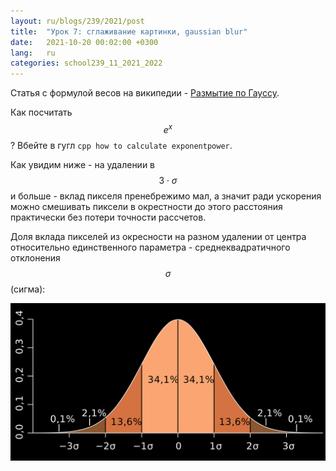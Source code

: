 ```yaml
---
layout: ru/blogs/239/2021/post
title:  "Урок 7: сглаживание картинки, gaussian blur"
date:   2021-10-20 00:02:00 +0300
lang:   ru
categories: school239_11_2021_2022
---
```


Статья с формулой весов на википедии - [Размытие по Гауссу](https://ru.wikipedia.org/wiki/%D0%A0%D0%B0%D0%B7%D0%BC%D1%8B%D1%82%D0%B8%D0%B5_%D0%BF%D0%BE_%D0%93%D0%B0%D1%83%D1%81%D1%81%D1%83).

Как посчитать $$e^x$$? Вбейте в гугл ```cpp how to calculate exponentpower```.

Как увидим ниже - на удалении в $$3 \cdot \sigma$$ и больше - вклад пикселя пренебрежимо мал, а значит ради ускорения можно смешивать пиксели в окрестности до этого расстояния практически без потери точности рассчетов.

Доля вклада пикселей из окресности на разном удалении от центра относительно единственного параметра - среднеквадратичного отклонения $$\sigma$$ (сигма): 

![Gaussian sigma](/static/2021/10/20/sigma.png)
